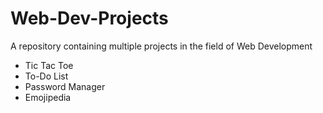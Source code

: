# Web-Dev-Projects
A repository containing multiple projects in the field of Web Development
<ul>
  <li>Tic Tac Toe</li>
  <li>To-Do List</li>
  <li>Password Manager</li>
  <li>Emojipedia</li>
</ul>
